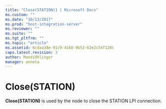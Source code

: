 ```yaml
---
title: "Close(STATION)1 | Microsoft Docs"
ms.custom: ""
ms.date: "10/13/2017"
ms.prod: "host-integration-server"
ms.reviewer: ""
ms.suite: ""
ms.tgt_pltfrm: ""
ms.topic: "article"
ms.assetid: 6cdaa38e-91c9-4168-9b53-62e2c54f128c
caps.latest.revision: 3
author: MandiOhlinger
manager: anneta
---
```

# Close(STATION)
**Close(STATION)** is used by the node to close the STATION LPI connection.